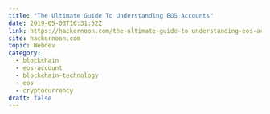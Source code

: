 ```yaml
---
title: "The Ultimate Guide To Understanding EOS Accounts"
date: 2019-05-03T16:31:52Z
link: https://hackernoon.com/the-ultimate-guide-to-understanding-eos-accounts-a44b58ba5601?source=rss----3a8144eabfe3---4&utm_medium=RSS&utm_source=hune
site: hackernoon.com
topic: Webdev
category:
  - blockchain
  - eos-account
  - blockchain-technology
  - eos
  - cryptocurrency
draft: false
---
```

